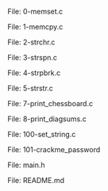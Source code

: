 File: 0-memset.c

File: 1-memcpy.c

File: 2-strchr.c

File: 3-strspn.c

File: 4-strpbrk.c

File: 5-strstr.c

File: 7-print_chessboard.c

File: 8-print_diagsums.c

File: 100-set_string.c

File: 101-crackme_password

File: main.h

File: README.md